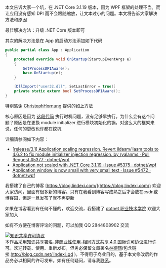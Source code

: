 
本文告诉大家一个坑，在 .NET Core 3.1.19 版本，因为 WPF 框架的处理不当，而让应用没有感知 DPI 而不会跟随缩放，让文本过小的问题。本文将告诉大家解决方法和原因

<!--more-->


<!-- 发布 -->

最佳解决方法：升级 .NET Core 版本即可

其次的解决方法是在 App 的启动方法添加如下代码

```csharp
public partial class App : Application
{
	protected override void OnStartup(StartupEventArgs e)
	{
		SetProcessDPIAware();
		base.OnStartup(e);
	}

	[DllImport("user32.dll", SetLastError = true)]
	private static extern bool SetProcessDPIAware();
}
```

特别感谢 [ChristophHornung](https://github.com/ChristophHornung) 提供的如上方法

核心原因是因为 [这段代码](https://github.com/dotnet/wpf/blob/main/src/Microsoft.DotNet.Wpf/src/DirectWriteForwarder/main.cpp#L172-L206) 执行时机问题，没有足够早执行。为什么会有这个问题？原因是在更换 module initializer 进行模块初始化的锅，对这么大的框架来说，任何的更改也许都在挖坑

详细请参阅如下内容：

- [[release/3.1] Application scaling regression. Revert ildasm/ilasm tools to 4.6.2 to fix module initializer injection regression. by ryalanms · Pull Request #5377 · dotnet/wpf](https://github.com/dotnet/wpf/pull/5377 )
- [Application not scaled with .NET Core 3.1.19 · Issue #5375 · dotnet/wpf](https://github.com/dotnet/wpf/issues/5375 )
- [Application window is now small with very small text · Issue #5472 · dotnet/wpf](https://github.com/dotnet/wpf/issues/5472 )



我搭建了自己的博客 [https://blog.lindexi.com/](https://blog.lindexi.com/) 欢迎大家访问，里面有很多新的博客。只有在我看到博客写成熟之后才会放在csdn或博客园，但是一旦发布了就不再更新

如果在博客看到有任何不懂的，欢迎交流，我搭建了 [dotnet 职业技术学院](https://t.me/dotnet_campus) 欢迎大家加入

如有不方便在博客评论的问题，可以加我 QQ 2844808902 交流

<a rel="license" href="http://creativecommons.org/licenses/by-nc-sa/4.0/"><img alt="知识共享许可协议" style="border-width:0" src="https://licensebuttons.net/l/by-nc-sa/4.0/88x31.png" /></a><br />本作品采用<a rel="license" href="http://creativecommons.org/licenses/by-nc-sa/4.0/">知识共享署名-非商业性使用-相同方式共享 4.0 国际许可协议</a>进行许可。欢迎转载、使用、重新发布，但务必保留文章署名[林德熙](http://blog.csdn.net/lindexi_gd)(包含链接:http://blog.csdn.net/lindexi_gd )，不得用于商业目的，基于本文修改后的作品务必以相同的许可发布。如有任何疑问，请与我[联系](mailto:lindexi_gd@163.com)。
